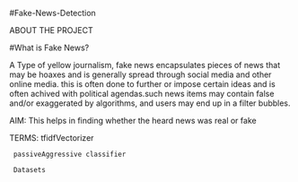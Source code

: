 #Fake-News-Detection



ABOUT THE PROJECT

#What is Fake News?

A Type of yellow journalism, fake news encapsulates pieces of news that may be hoaxes and is generally spread through social media and other online media. this is often done to further or impose certain ideas and is often achived with political agendas.such news items may contain false and/or exaggerated by algorithms, and users may end up in a filter bubbles.

AIM: This helps in finding whether the heard news was real or fake

TERMS:
     tfidfVectorizer
     
     passiveAggressive classifier
     
     Datasets
